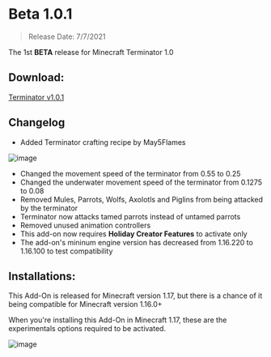 # Beta 1.0.1
> Release Date: 7/7/2021

The 1st **BETA** release for Minecraft Terminator 1.0

## Download:
[Terminator v1.0.1](https://github.com/JaylyDev/terminator/blob/b9aa301070b29835625f4f4e735a023fba7b837a/terminator-v1.0.1.mcaddon?raw=true)

## Changelog
- Added Terminator crafting recipe by May5Flames

![image](https://media.discordapp.net/attachments/571487722934370314/862134653645225995/unknown.png)
- Changed the movement speed of the terminator from 0.55 to 0.25
- Changed the underwater movement speed of the terminator from 0.1275 to 0.08
- Removed Mules, Parrots, Wolfs, Axolotls and Piglins from being attacked by the terminator
- Terminator now attacks tamed parrots instead of untamed parrots
- Removed unused animation controllers
- This add-on now requires **Holiday Creator Features** to activate only
- The add-on's mininum engine version has decreased from 1.16.220 to 1.16.100 to test compatibility

## Installations:
This Add-On is released for Minecraft version 1.17, but there is a chance of it being compatible for Minecraft version 1.16.0+

When you're installing this Add-On in Minecraft 1.17, these are the experimentals options required to be activated.

![image](https://user-images.githubusercontent.com/65847850/124693551-3e25c480-df12-11eb-8380-4d8a0a46ec7b.png)
